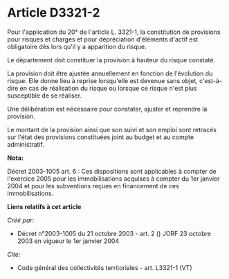 # Article D3321-2

Pour l'application du 20° de l'article L. 3321-1, la constitution de provisions pour risques et charges et pour dépréciation
d'éléments d'actif est obligatoire dès lors qu'il y a apparition du risque. 

Le département doit constituer la provision à hauteur du risque constaté. 

La provision doit être ajustée annuellement en fonction de l'évolution du risque. Elle donne lieu à reprise lorsqu'elle est
devenue sans objet, c'est-à-dire en cas de réalisation du risque ou lorsque ce risque n'est plus susceptible de se réaliser. 

Une délibération est nécessaire pour constater, ajuster et reprendre la provision. 

Le montant de la provision ainsi que son suivi et son emploi sont retracés sur l'état des provisions constituées joint au
budget et au compte administratif.

**Nota:**

Décret 2003-1005 art. 6 : Ces dispositions sont applicables à compter de l'exercice 2005 pour les immobilisations acquises à
compter du 1er janvier 2004 et pour les subventions reçues en financement de ces immobilisations.

**Liens relatifs à cet article**

_Créé par_:

  - Décret n°2003-1005 du 21 octobre 2003 - art. 2 () JORF 23 octobre 2003 en vigueur le 1er janvier 2004

_Cite_:

  - Code général des collectivités territoriales - art. L3321-1 (VT)
